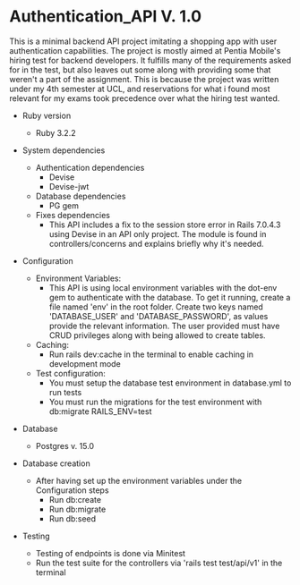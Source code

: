 # Authentication_API V. 1.0
This is a minimal backend API project imitating a shopping app with user authentication capabilities. 
The project is mostly aimed at Pentia Mobile's hiring test for backend developers. It fulfills many of the requirements asked for in the test, but also leaves out some along with providing some that weren't a part of the assignment.
This is because the project was written under my 4th semester at UCL, and reservations for what i found most relevant for my exams took precedence over what the hiring test wanted.

* Ruby version
  * Ruby 3.2.2

* System dependencies
  * Authentication dependencies
    * Devise
    * Devise-jwt
  * Database dependencies
    * PG gem
  * Fixes dependencies
    * This API includes a fix to the session store error in Rails 7.0.4.3 using Devise in an API only project. The module is found in controllers/concerns and explains briefly why it's needed.

* Configuration
  * Environment Variables:
    * This API is using local environment variables with the dot-env gem to authenticate with the database.
      To get it running, create a file named 'env' in the root folder.
      Create two keys named 'DATABASE_USER' and 'DATABASE_PASSWORD', as values provide the relevant information. The user provided must have CRUD privileges along with being allowed to create tables.
  * Caching:
    * Run rails dev:cache in the terminal to enable caching in development mode
  * Test configuration:
    * You must setup the database test environment in database.yml to run tests
    * You must run the migrations for the test environment with db:migrate RAILS_ENV=test

* Database
  * Postgres v. 15.0

* Database creation
  * After having set up the environment variables under the Configuration steps
    * Run db:create
    * Run db:migrate
    * Run db:seed

* Testing
  * Testing of endpoints is done via Minitest
  * Run the test suite for the controllers via 'rails test test/api/v1' in the terminal
